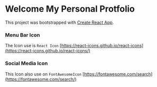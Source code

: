 # Welcome My Personal Protfolio

This project was bootstrapped with [Create React App](https://github.com/facebook/create-react-app).

### Menu Bar Icon
The Icon use is `React Icon`  [https://react-icons.github.io/react-icons](https://react-icons.github.io/react-icons/)

### Social Media Icon 
This Icon also use on `FontAwesomeIcon`  [https://fontawesome.com/search](https://fontawesome.com/search/)